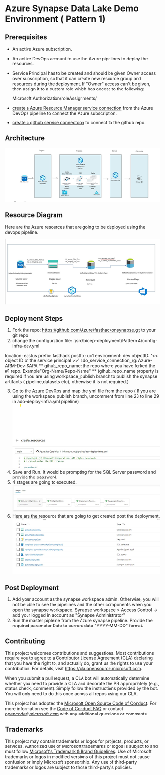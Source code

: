 # Azure Synapse Data Lake Demo Environment ( Pattern 1)


## Prerequisites

* An active Azure subscription.
* An active DevOps account to use the Azure pipelines to deploy the resources.
* Service Principal has to be created and should be given Owner access over subscription, so that it can create new resource group and resources during the deployment. 
If "Owner" access can't be given, then assign it to a custom role which has access to the following:

  Microsoft.Authorization/roleAssignments/
* [create a Azure Resource Manager service connection](https://docs.microsoft.com/en-us/azure/devops/pipelines/library/service-endpoints?view=azure-devops&tabs=yaml#create-a-service-connection) from the Azure DevOps pipeline to connect the Azure subscription. 
* [create a github service connectoon](https://docs.microsoft.com/en-us/azure/devops/pipelines/library/service-endpoints?view=azure-devops&tabs=yaml#github-service-connection) to connect to the github repo.

## Architecture

![High level architecture](.images/highlevel_architecture_diagram.jpg)

## Resource Diagram

Here are the Azure resources that are going to be deployed using the devops pipeline. 

![Component Diagram](.images/Component_Diagram.jpg)


## Deployment Steps

1. Fork the repo: https://github.com/Azure/fasthackonsynapse.git to your git repo
2. change the configuration file: .\src\bicep-deployment\Pattern 4\config-infra-dev.yml

  location: eastus 
  prefix: fasthack 
  postfix: uc1
  environment: dev
  objectID: '<< object ID of the service principal >>'
  ado_service_connection_rg: Azure-ARM-Dev-SAPA
  ** gihub_repo_name: the repo where you have forked the #1 repo. Example"Org-Name/Repo-Name"
  ** (gihub_repo_name property is required if you are using workpsace_publish branch to publish the synapse artifacts ( pipeline,datasets etc), otherwise it is not required.)

3. Go to the Azure DevOps and map the yml file from the repo ( If you are using the workspace_publish branch, uncomment from line 23 to line 29 in ado-deploy-infra.yml pipeline)
   ![yml_pipeline](.images/yml_pipeline.jpg)
4. Save and Run. It would be prompting for the SQL Server password and provide the password. 
5.  4 stages are going to executed.  
     ![pipeline_stages](.images/pipeline_stages.jpg)
6. Here are the resource that are going to get created post the deployment.
![Azure_Resources](.images/Azure_Resources.jpg)


## Post Deployment
   1. Add your account as the synapse workspace admin. Otherwise, you will not be able to see the pipelines and the other components when you open the synapse workspace. Synapse workspace > Access Control -> add your logged in account as "Synapse Administrator"
   2. Run the master pipleine from the Azure synapse pipeline. Provide the required parameter Date to current date "YYYY-MM-DD" format.
   

## Contributing

This project welcomes contributions and suggestions.  Most contributions require you to agree to a
Contributor License Agreement (CLA) declaring that you have the right to, and actually do, grant us
the rights to use your contribution. For details, visit https://cla.opensource.microsoft.com.

When you submit a pull request, a CLA bot will automatically determine whether you need to provide
a CLA and decorate the PR appropriately (e.g., status check, comment). Simply follow the instructions
provided by the bot. You will only need to do this once across all repos using our CLA.

This project has adopted the [Microsoft Open Source Code of Conduct](https://opensource.microsoft.com/codeofconduct/).
For more information see the [Code of Conduct FAQ](https://opensource.microsoft.com/codeofconduct/faq/) or
contact [opencode@microsoft.com](mailto:opencode@microsoft.com) with any additional questions or comments.

## Trademarks

This project may contain trademarks or logos for projects, products, or services. Authorized use of Microsoft 
trademarks or logos is subject to and must follow 
[Microsoft's Trademark & Brand Guidelines](https://www.microsoft.com/en-us/legal/intellectualproperty/trademarks/usage/general).
Use of Microsoft trademarks or logos in modified versions of this project must not cause confusion or imply Microsoft sponsorship.
Any use of third-party trademarks or logos are subject to those third-party's policies.
